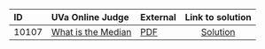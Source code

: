 | ID | UVa Online Judge | External | Link to solution |
|:---|:---|:---|:---:|
| 10107 | [What is the Median](https://onlinejudge.org/index.php?option=com_onlinejudge&Itemid=8&category=625&page=show_problem&problem=1048) | [PDF](https://onlinejudge.org/external/101/10107.pdf) | [Solution](https%3A//github.com/versenyi98/programming-contests/tree/master/UVa%20Online%20Judge/10107%2520-%2520What%2520is%2520the%2520Median)|
